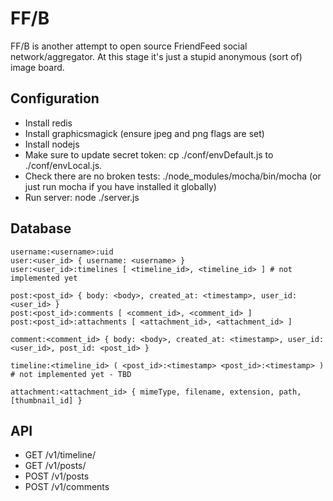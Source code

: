 FF/B
====

FF/B is another attempt to open source FriendFeed social
network/aggregator. At this stage it's just a stupid anonymous (sort
of) image board.

Configuration
-------------

- Install redis
- Install graphicsmagick (ensure jpeg and png flags are set)
- Install nodejs
- Make sure to update secret token: cp ./conf/envDefault.js to
  ./conf/envLocal.js.
- Check there are no broken tests: ./node_modules/mocha/bin/mocha (or
  just run mocha if you have installed it globally)
- Run server: node ./server.js

Database
--------

```
username:<username>:uid
user:<user_id> { username: <username> }
user:<user_id>:timelines [ <timeline_id>, <timeline_id> ] # not implemented yet

post:<post_id> { body: <body>, created_at: <timestamp>, user_id: <user_id> }
post:<post_id>:comments [ <comment_id>, <comment_id> ]
post:<post_id>:attachments [ <attachment_id>, <attachment_id> ]

comment:<comment_id> { body: <body>, created_at: <timestamp>, user_id: <user_id>, post_id: <post_id> }

timeline:<timeline_id> ( <post_id>:<timestamp> <post_id>:<timestamp> ) # not implemented yet - TBD

attachment:<attachment_id> { mimeType, filename, extension, path, [thumbnail_id] }
```

API
---

- GET /v1/timeline/<username>
- GET /v1/posts/<postId>
- POST /v1/posts
- POST /v1/comments
